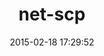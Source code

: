 ---
layout: post
title:  "net-scp"
repo:   "net-ssh/net-scp"
date:   2015-02-18 17:29:52
gemurl: https://github.com/net-ssh/net-scp
---
